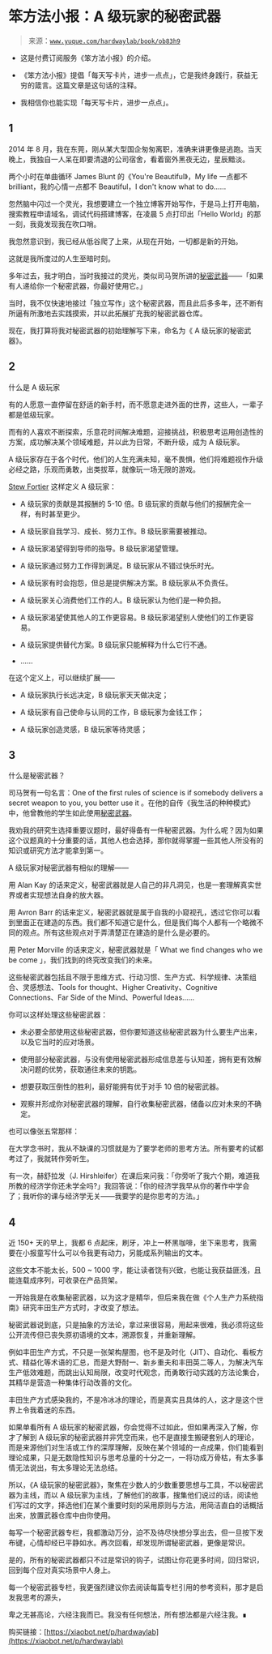 # 笨方法小报：A 级玩家的秘密武器

> 来源：[`www.yuque.com/hardwaylab/book/ob83h9`](https://www.yuque.com/hardwaylab/book/ob83h9)

<ne-quote id="u071c53eb" data-lake-id="u071c53eb">

+   这是付费订阅服务《笨方法小报》的介绍。 

+   《笨方法小报》提倡「每天写卡片，进步一点点」，它是我终身践行，获益无穷的箴言。这篇文章是这句话的注释。 

+   我相信你也能实现「每天写卡片，进步一点点」。</ne-quote> 

## 1

 

2014 年 8 月，我在东莞，刚从某大型国企匆匆离职，准确来讲更像是逃跑。当天晚上，我独自一人呆在即要清退的公司宿舍，看着窗外黑夜无边，星辰黯淡。 

两个小时在单曲循环 James Blunt 的《You're Beautiful》，My life 一点都不 brilliant，我的心情一点都不 Beautiful，I don't know what to do…… 

忽然脑中闪过一个灵光，我想要建立一个独立博客开始写作，于是马上打开电脑，搜索教程申请域名，调试代码搭建博客，在凌晨 5 点打印出「Hello World」的那一刻，我竟发现我在吹口哨。 

我忽然意识到，我已经从低谷爬了上来，从现在开始，一切都是新的开始。 

这就是我所度过的人生至暗时刻。 

多年过去，我才明白，当时我接过的灵光，类似司马贺所讲的[秘密武器](http://www.mesule.com/2016/06/SimonLearn)——「如果有人递给你一个秘密武器，你最好使用它。」 

当时，我不仅快速地接过「独立写作」这个秘密武器，而且此后多多年，还不断有所逼有所激地去实践摸索，并以此拓展扩充我的秘密武器仓库。 

现在，我打算将我对秘密武器的初始理解写下来，命名为《 A 级玩家的秘密武器》。 

## 2

 

什么是 A 级玩家 

有的人愿意一直停留在舒适的新手村，而不愿意走进外面的世界，这些人，一辈子都是低级玩家。 

而有的人喜欢不断探索，乐意花时间解决难题，迎接挑战，积极思考运用创造性的方案，成功解决某个领域难题，并以此为日常，不断升级，成为 A 级玩家。 

A 级玩家存在于各个时代，他们的人生充满未知，毫不畏惧，他们将难题视作升级必经之路，乐观而勇敢，出类拔萃，就像玩一场无限的游戏。 

[Stew Fortier](https://stewfortier.com/a-player-b-player/) 这样定义 A 级玩家： 

+   A 级玩家的贡献是其报酬的 5-10 倍。B 级玩家的贡献与他们的报酬完全一样，有时甚至更少。 

+   A 级玩家自我学习、成长、努力工作。B 级玩家需要被推动。 

+   A 级玩家渴望得到导师的指导。B 级玩家渴望管理。 

+   A 级玩家通过努力工作得到满足。B 级玩家从不错过快乐时光。 

+   A 级玩家有时会抱怨，但总是提供解决方案。B 级玩家从不负责任。 

+   A 级玩家关心消费他们工作的人。B 级玩家认为他们是一种负担。 

+   A 级玩家渴望使其他人的工作更容易。B 级玩家渴望别人使他们的工作更容易。 

+   A 级玩家提供替代方案。B 级玩家只能解释为什么它行不通。 

+   …… 

在这个定义上，可以继续扩展—— 

+   A 级玩家执行长远决定，B 级玩家天天做决定； 

+   A 级玩家有自己使命与认同的工作，B 级玩家为金钱工作； 

+   A 级玩家创造灵感，B 级玩家等待灵感； 

## 3

 

什么是秘密武器？ 

司马贺有一句名言：One of the first rules of science is if somebody delivers a secret weapon to you, you better use it 。在他的自传《我生活的种种模式》中，他曾教他的学生如此使用[秘密武器](https://www.cnfeat.com/blog/2016/12/13/BestVSGood/)。 

我劝我的研究生选择重要议题时，最好得备有一件秘密武器。为什么呢？因为如果这个议题真的十分重要的话，其他人也会选择，那你就得掌握一些其他人所没有的知识或研究方法才能拿到第一。 

A 级玩家对秘密武器有相似的理解—— 

用 Alan Kay 的话来定义，秘密武器就是人自己的非凡洞见，也是一套理解真实世界或者实现想法自身的放大器。 

用 Avron Barr 的话来定义，秘密武器就是属于自我的小窥视孔，透过它你可以看到里面正在建造的东西。我们都不知道它是什么，但是我们每个人都有一个略微不同的观点。所有这些观点对于弄清楚正在建造的是什么是必要的。 

用 Peter Morville 的话来定义，秘密武器就是「 What we find changes who we be come 」，我们找到的终究改变我们的未来。 

这些秘密武器包括且不限于思维方式、行动习惯、生产方式、科学规律、决策组合、灵感想法、Tools for thought、Higher Creativity、Cognitive Connections、Far Side of the Mind、Powerful Ideas…… 

你可以这样处理这些秘密武器： 

+   未必要全部使用这些秘密武器，但你要知道这些秘密武器为什么要生产出来，以及它当时的应对场景。 

+   使用部分秘密武器，与没有使用秘密武器形成信息差与认知差，拥有更有效解决问题的优势，获取通往未来的钥匙。 

+   想要获取压倒性的胜利，最好能拥有优于对手 10 倍的秘密武器。 

+   观察并形成你对秘密武器的理解，自行收集秘密武器，储备以应对未来的不确定。 

也可以像张五常那样： <ne-quote id="u1f61de06" data-lake-id="u1f61de06">

在大学念书时，我从不缺课的习惯就是为了要学老师的思考方法。所有要考的试都考过了，我就转作旁听生。 

有一次，赫舒拉发（J. Hirshleifer）在课后来问我：「你旁听了我六个期，难道我所教的经济学你还未学全吗?」我回答说：「你的经济学我早从你的著作中学会了；我听你的课与经济学无关——我要学的是你思考的方法。」</ne-quote> 

## 4

 

近 150+ 天的早上，我都 6 点起床，刷牙，冲上一杯黑咖啡，坐下来思考，我需要在小报童写什么可以令我更有动力，另能成系列输出的文本。 

这些文本不能太长，500 ~ 1000 字，能让读者饶有兴致，也能让我获益匪浅，且能连载成序列，可收录在产品货架。 

一开始我是在收集秘密武器，以为这才是精华，但后来我在做《个人生产力系统指南》研究丰田生产方式时，才改变了想法。 

秘密武器说到底，只是抽象的方法论，拿过来很容易，用起来很难，我必须将这些公开流传但已丧失原初语境的文本，溯源恢复，并重新理解。 

例如丰田生产方式，不只是一张架构屋图，也不是及时化（JIT）、自动化、看板方式、精益化等术语的汇总，而是大野耐一、新乡重夫和丰田英二等人，为解决汽车生产低效难题，而跳出认知局限，改变时代观念，而勇敢行动实践的方法论集合，其精华是营造一种集体行动改善的文化。 

丰田生产方式感染我的，不是冷冰冰的理论，而是真实且具体的人，这才是这个世界上令我着迷的东西。 

如果单看所有 A 级玩家的秘密武器，你会觉得不过如此，但如果再深入了解，你才了解到 A 级玩家的秘密武器并非凭空而来，也不是直接生搬硬套别人的理论，而是来源他们对生活或工作的深厚理解，反映在某个领域的一点成果，你们能看到理论成果，只是无数隐性知识与思考总量的十分之一，一将功成万骨枯，有太多事情无法说出，有太多理论无法总结。 

所以，《A 级玩家的秘密武器》，聚焦在少数人的少数重要思想与工具，不以秘密武器为主线，而以 A 级玩家为主线，了解他们的故事，搜集他们说过的话，阅读他们写过的文字，择选他们在某个重要时刻的采用原则与方法，用简洁直白的话概括出来，放置武器仓库中由你使用。 

每写一个秘密武器专栏，我都激动万分，迫不及待尽快想分享出去，但一旦按下发布键，心情却经已平静如水。再次回看，却发现所谓秘密武器，更像是常识。 

是的，所有的秘密武器都只不过是常识的钩子，试图让你花更多时间，回归常识，回到每个应对真实场景中人身上。 

每一个秘密武器专栏，我更强烈建议你去阅读每篇专栏引用的参考资料，那才是启发我思考的源头， 

卑之无甚高论，六经注我而已。我没有任何想法，所有想法都是六经注我。∎ 

购买链接：[https://xiaobot.net/p/hardwaylab](https://xiaobot.net/p/hardwaylab) 

